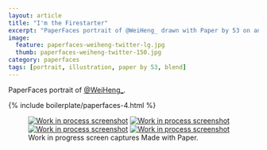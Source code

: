 ```yaml
---
layout: article
title: "I'm the Firestarter"
excerpt: "PaperFaces portrait of @WeiHeng_ drawn with Paper by 53 on an iPad."
image: 
  feature: paperfaces-weiheng-twitter-lg.jpg
  thumb: paperfaces-weiheng-twitter-150.jpg
category: paperfaces
tags: [portrait, illustration, paper by 53, blend]
---
```


PaperFaces portrait of <a href="http://twitter.com/WeiHeng_">@WeiHeng_</a>.

{% include boilerplate/paperfaces-4.html %}

<figure class="third">
	<a href="{{ site.url }}/images/paperfaces-weiheng-process-1-lg.jpg"><img src="{{ site.url }}/images/paperfaces-weiheng-process-1-600.jpg" alt="Work in process screenshot"></a>
	<a href="{{ site.url }}/images/paperfaces-weiheng-process-2-lg.jpg"><img src="{{ site.url }}/images/paperfaces-weiheng-process-2-600.jpg" alt="Work in process screenshot"></a>
	<a href="{{ site.url }}/images/paperfaces-weiheng-process-3-lg.jpg"><img src="{{ site.url }}/images/paperfaces-weiheng-process-3-600.jpg" alt="Work in process screenshot"></a>
	<a href="{{ site.url }}/images/paperfaces-weiheng-process-4-lg.jpg"><img src="{{ site.url }}/images/paperfaces-weiheng-process-4-600.jpg" alt="Work in process screenshot"></a>
	<figcaption>Work in progress screen captures Made with Paper.</figcaption>
</figure>